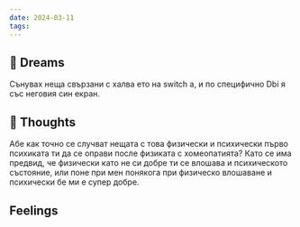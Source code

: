 ```yaml
---
date: 2024-03-11
tags:
---
```


## 💭 Dreams
Сънувах неща свързани с халва ето на switch а, и по специфично Dbi я със неговия син екран. 

## 🤔 Thoughts 
Абе как точно се случват нещата с това физически и психически първо психиката ти да се оправи после физиката с хомеопатията? Като се има предвид, че физически като не си добре ти се влошава и психическото състояние, или поне при мен понякога при физическо влошаване и психически бе ми е супер добре. 

## Feelings 

